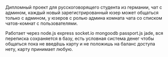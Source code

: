 Дипломный проект для русскоговорящего студента из германии, чат с админом, каждый новый зарегистрированный юзер может общаться только с админом, у юзеров с ролью админа комната чата со списком чатов-комнат с пользователями.

Работает через node.js express socket.io mongoodb passport.js jade, вся переписка сохраняется в базу, есть условная система денег чтобы общаться пока не введёшь карту и не положишь на баланс доступа нету, карту принимает любую.
